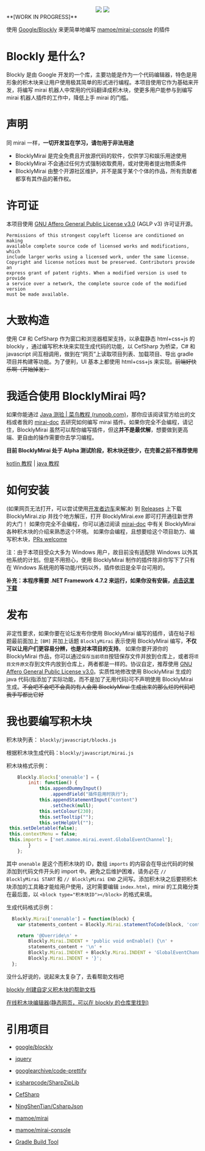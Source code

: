 <div style="margin: 0 auto; text-align:center;">
    <img src="https://mirai.mamoe.net/assets/uploads/files/1636954539080-blocklymirai-logo.png"/>
    <a href="https://mirai.mamoe.net/topic/784" target="_blank"><img src="https://img.shields.io/badge/MiraiForum-topic-blue"/></a>
</div>
**[WORK IN PROGRESS]**

使用 [Google/Blockly](https://github.com/Google/Blockly) 来更简单地编写 [mamoe/mirai-console](https://github.com/mamoe/mirai-console) 的插件

# Blockly 是什么?

Blockly 是由 Google 开发的一个库，主要功能是作为一个代码编辑器，特色是用形象的积木块来让用户使用极其简单的形式进行编程。本项目使用它作为基础来开发，将编写 mirai 机器人中常用的代码翻译成积木块，使更多用户能参与到编写 mirai 机器人插件的工作中，降低上手 mirai 的门槛。

# 声明

同 mirai 一样，**一切开发旨在学习，请勿用于非法用途**

- BlocklyMirai 是完全免费且开放源代码的软件，仅供学习和娱乐用途使用
- BlocklyMirai 不会通过任何方式强制收取费用，或对使用者提出物质条件
- BlocklyMirai 由整个开源社区维护，并不是属于某个个体的作品，所有贡献者都享有其作品的著作权。

# 许可证

本项目使用 [GNU Affero General Public License v3.0](https://github.com/DoomsdaySociety/RPGProject/blob/main/LICENSE) (AGLP v3) 许可证开源。

```
Permissions of this strongest copyleft license are conditioned on making 
available complete source code of licensed works and modifications, which 
include larger works using a licensed work, under the same license. 
Copyright and license notices must be preserved. Contributors provide an 
express grant of patent rights. When a modified version is used to provide 
a service over a network, the complete source code of the modified version 
must be made available.
```

# 大致构造

使用 C# 和 CefSharp 作为窗口和浏览器框架支持，以承载静态 html+css+js 的 blockly ，通过编写积木块来实现生成代码的功能，以 CefSharp 为桥梁，C# 和 javascript 间互相调用，做到在“网页”上读取项目列表、加载项目、导出 gradle 项目并构建等功能。为了便利，UI 基本上都使用 html+css+js 来实现。~~前端好快乐啊（开始掉发）~~

# 我适合使用 BlocklyMirai 吗?

如果你能通过 [Java 测验 | 菜鸟教程 (runoob.com)](https://www.runoob.com/quiz/java-quiz.html)，那你应该阅读官方给出的文档或者我的 [mirai-doc](https://mirai-doc.doomteam.fun) 去研究如何编写 mirai 插件。如果你完全不会编程，请记住，BlocklyMirai 虽然可以帮你编写插件，但这**并不是最优解**，想要做到更高端、更自由的操作需要你去学习编程。

**目前 BlocklyMirai 处于 Alpha 测试阶段，积木块还很少，在完善之前不推荐使用**

[kotlin 教程](https://www.runoob.com/kotlin/kotlin-tutorial.html) | [java 教程](https://www.runoob.com/java/java-tutorial.html)

# 如何安装

(如果网页无法打开，可以尝试使用[开发者边车](https://gitee.com/docmirror/dev-sidecar)来解决)
到 [Releases](https://github.com/MrXiaoM/BlocklyMirai/releases) 上下载 BlocklyMirai.zip 并找个地方解压，打开 BlocklyMirai.exe 即可打开通往新世界的大门！
如果你完全不会编程，你可以通过阅读 [mirai-doc](https://mirai-doc.doomteam.fun) 中有关 BlocklyMirai 各种积木块的介绍来熟悉这个环境。
如果你会编程，且想要给这个项目助力、编写积木块，[PRs welcome](https://github.com/MrXiaoM/BlocklyMirai/pulls)

注：由于本项目受众大多为 Windows 用户，故目前没有适配除 Windows 以外其他系统的计划。但是不用担心，使用 BlocklyMirai 制作的插件除非你写下了只有在 Windows 系统用的等功能/代码以外，插件依旧是全平台可用的。

**补充：本程序需要 .NET Framework 4.7.2 来运行，如果你没有安装，[点击这里下载](https://dotnet.microsoft.com/download/dotnet-framework/net472)**

# 发布

非定性要求，如果你要在论坛发布你使用 BlocklyMirai 编写的插件，请在帖子标题最前面加上 `[BM]` 并加上话题 `BlocklyMirai` 表示使用 BlocklyMirai 编写，**不仅可以让用户们更容易分辨，也是对本项目的支持**。
如果你要开源你的 BlocklyMirai 作品，你可以通过`保存当前项目`按钮保存文件并放到仓库上，或者将`项目文件原文`存到文件内放到仓库上，两者都是一样的。协议自定，推荐使用  [GNU Affero General Public License v3.0](https://github.com/DoomsdaySociety/RPGProject/blob/main/LICENSE)。实质性地修改使用 BlocklyMirai 生成的 java 代码(指添加了实际功能，而不是加了无用代码)可不声明使用 BlocklyMirai 生成。~~不会吧不会吧不会真的有人会用 BlocklyMirai 生成出来的那么烂的代码吧我手写都比它好~~

# 我也要编写积木块

积木块列表： `blockly/javascript/blocks.js`

根据积木块生成代码：`blockly/javascript/mirai.js`

积木块格式示例：

```javascript
	Blockly.Blocks['onenable'] = {
		init: function() {
			this.appendDummyInput()
				.appendField("插件启用时执行");
			this.appendStatementInput("content")
				.setCheck(null);
			this.setColour(230);
			this.setTooltip("");
			this.setHelpUrl("");
 this.setDeletable(false);
 this.contextMenu = false;
 this.imports = ['net.mamoe.mirai.event.GlobalEventChannel'];
		}
	};
```

其中 `onenable` 是这个而积木块的 ID，数组 `imports` 的内容会在导出代码的时候添加到代码文件开头的 import 中。避免之后维护困难，请务必在 `// BlocklyMirai START` 和 `// BlocklyMirai END` 之间写。添加积木块之后要把积木块添加的工具箱才能给用户使用，这时需要编辑 `index.html`，mirai 的工具箱分类在最后面，以 `<block type="积木块ID"></block>` 的格式来填。

生成代码格式示例：

```javascript
  Blockly.Mirai['onenable'] = function(block) {
    var statements_content = Blockly.Mirai.statementToCode(block, 'content');

    return '@Override\n' +
        Blockly.Mirai.INDENT + 'public void onEnable() {\n' +
        statements_content + '\n' +
        Blockly.Mirai.INDENT + Blockly.Mirai.INDENT + 'GlobalEventChannel.INSTANCE.registerListenerHost(this);\n' +
        Blockly.Mirai.INDENT + '}';
  };
```

没什么好说的，说起来太复杂了，去看帮助文档吧

[blockly 创建自定义积木块的帮助文档](https://developers.google.cn/blockly/guides/create-custom-blocks/overview) 

[在线积木块编辑器(静态网页，可以在 blockly 的仓库里找到)](https://google.github.io/blockly/demos/blockfactory)

# 引用项目

* [google/blockly](https://github.com/google/blockly)
* [jquery](https://github.com/jquery/jquery)
* [googlearchive/code-prettify](https://github.com/googlearchive/code-prettify)
* [icsharpcode/SharpZipLib](https://github.com/icsharpcode/SharpZipLib)
* [CefSharp](https://github.com/cefsharp/CefSharp)
* [NingShenTian/CsharpJson](https://github.com/NingShenTian/CsharpJson)

* [mamoe/mirai](https://github.com/mamoe/mirai)
* [mamoe/mirai-console](https://github.com/mamoe/mirai-console)
* [Gradle Build Tool](https://gradle.org/)
